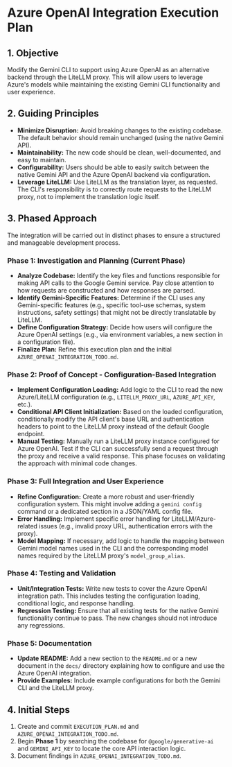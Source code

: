 # Azure OpenAI Integration Execution Plan

## 1. Objective

Modify the Gemini CLI to support using Azure OpenAI as an alternative backend through the LiteLLM proxy. This will allow users to leverage Azure's models while maintaining the existing Gemini CLI functionality and user experience.

## 2. Guiding Principles

- **Minimize Disruption:** Avoid breaking changes to the existing codebase. The default behavior should remain unchanged (using the native Gemini API).
- **Maintainability:** The new code should be clean, well-documented, and easy to maintain.
- **Configurability:** Users should be able to easily switch between the native Gemini API and the Azure OpenAI backend via configuration.
- **Leverage LiteLLM:** Use LiteLLM as the translation layer, as requested. The CLI's responsibility is to correctly route requests to the LiteLLM proxy, not to implement the translation logic itself.

## 3. Phased Approach

The integration will be carried out in distinct phases to ensure a structured and manageable development process.

### Phase 1: Investigation and Planning (Current Phase)

- **Analyze Codebase:** Identify the key files and functions responsible for making API calls to the Google Gemini service. Pay close attention to how requests are constructed and how responses are parsed.
- **Identify Gemini-Specific Features:** Determine if the CLI uses any Gemini-specific features (e.g., specific tool-use schemas, system instructions, safety settings) that might not be directly translatable by LiteLLM.
- **Define Configuration Strategy:** Decide how users will configure the Azure OpenAI settings (e.g., via environment variables, a new section in a configuration file).
- **Finalize Plan:** Refine this execution plan and the initial `AZURE_OPENAI_INTEGRATION_TODO.md`.

### Phase 2: Proof of Concept - Configuration-Based Integration

- **Implement Configuration Loading:** Add logic to the CLI to read the new Azure/LiteLLM configuration (e.g., `LITELLM_PROXY_URL`, `AZURE_API_KEY`, etc.).
- **Conditional API Client Initialization:** Based on the loaded configuration, conditionally modify the API client's base URL and authentication headers to point to the LiteLLM proxy instead of the default Google endpoint.
- **Manual Testing:** Manually run a LiteLLM proxy instance configured for Azure OpenAI. Test if the CLI can successfully send a request through the proxy and receive a valid response. This phase focuses on validating the approach with minimal code changes.

### Phase 3: Full Integration and User Experience

- **Refine Configuration:** Create a more robust and user-friendly configuration system. This might involve adding a `gemini config` command or a dedicated section in a JSON/YAML config file.
- **Error Handling:** Implement specific error handling for LiteLLM/Azure-related issues (e.g., invalid proxy URL, authentication errors with the proxy).
- **Model Mapping:** If necessary, add logic to handle the mapping between Gemini model names used in the CLI and the corresponding model names required by the LiteLLM proxy's `model_group_alias`.

### Phase 4: Testing and Validation

- **Unit/Integration Tests:** Write new tests to cover the Azure OpenAI integration path. This includes testing the configuration loading, conditional logic, and response handling.
- **Regression Testing:** Ensure that all existing tests for the native Gemini functionality continue to pass. The new changes should not introduce any regressions.

### Phase 5: Documentation

- **Update README:** Add a new section to the `README.md` or a new document in the `docs/` directory explaining how to configure and use the Azure OpenAI integration.
- **Provide Examples:** Include example configurations for both the Gemini CLI and the LiteLLM proxy.

## 4. Initial Steps

1.  Create and commit `EXECUTION_PLAN.md` and `AZURE_OPENAI_INTEGRATION_TODO.md`.
2.  Begin **Phase 1** by searching the codebase for `@google/generative-ai` and `GEMINI_API_KEY` to locate the core API interaction logic.
3.  Document findings in `AZURE_OPENAI_INTEGRATION_TODO.md`.
